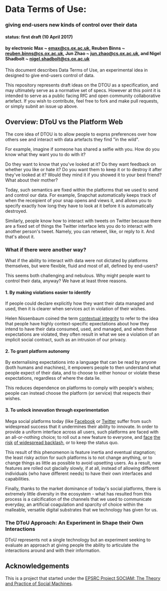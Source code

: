 # Data Terms of Use:
### giving end-users new kinds of control over their data 
#### status: first draft (10 April 2017)
#### by electronic Max ~ emax@cs.ox.ac.uk, Reuben Binns ~ reuben.binns@cs.ox.ac.uk, Jun Zhao ~ jun.zhao@cs.ox.ac.uk, and Nigel Shadbolt ~ nigel.shadbolt@cs.ox.ac.uk

This document describes Data Terms of Use, an experimental idea in designed to give end-users control of data.

This repository represents draft ideas on the DTOU as a specification, and may ultimately serve as a normative set of specs. However at this point it is intended to serve as a public facing RfC and open community collaborative artefact.  If you wish to contribute, feel free to fork and make pull requests, or simply subnit an issue up above. 

## Overview: DToU vs the Platform Web

The core idea of DTOU is to allow people to exprss preferences over how others see and interact with data artefacts they find "in the wild". 

For example, imagine if someone has shared a selfie with you.  How do you know what they want you to do with it? 

Do they want to know that you've looked at it?  Do they want feedback on whether you like or hate it?  Do you want them to keep it or to destroy it after they've looked at it? Would they mind it if you showed it to your best friend? What about their mother?

Today, such semantics are fixed within the platforms that we used to send and control our data.  For example, Snapchat automatically keeps track of when the receipient of your snap opens and views it, and allows you to specify exactly how long they have to look at it before it is automatically destroyed.  

Similarly, people know how to interact with tweets on Twitter because there are a fixed set of things the Twitter interface lets you do to interact with another person's tweet.  Namely, you can retweet, like, or reply to it.  And that's about it.

### What if there were another way?

What if the ability to interact with data were not dictated by platforms themselves, but were flexible, fluid and most of all, defined by end-users?

This seems both challenging and nebulous.  Why might people want to control their data, anyway? We have at least three reasons.

#### 1. By making violations easier to identify

If people could declare explicitly how they want their data managed and used, then it is clearer when services act in violation of their wishes.  

Helen Nissenbaum coined the term [contextual integrity](https://crypto.stanford.edu/portia/papers/RevnissenbaumDTP31.pdf) to refer to the idea that people have highly context-specific epxectations about how they intend to have their data consumed, used, and managed, and when these expectations are violated, they often result in what we see a violation of an implicit social contract, such as an intrusion of our privacy.

#### 2. To grant platform autonomy

By externalising expectations into a language that can be read by anyone (both humans and machines), it empowers people to then understand what people expect of their data, and to choose to either honour or violate these expectations, regardless of where the data lie.

This reduces dependence on platforms to comply with people's wishes; people can instead choose the platform (or service) that respects their wishes.

#### 3. To unlock innovation through experimentation

Mega social platforms today (like [Facebook](https://facebook.com) or [Twitter](https://twitter.com) suffer from such widespread success that it undermines their ability to innovate.  In order to provide a uniform interface across all users, such platforms are faced with an all-or-nothing choice; to roll out a new feature to everyone, and [face](http://www.telegraph.co.uk/technology/facebook/6442644/Facebook-users-angry-at-changes-to-sites-home-page.html) [the risk](http://www.independent.co.uk/life-style/gadgets-and-tech/news/angry-facebook-users-revolting-over-changes-1810144.html) [of widespread backlash](https://www.theguardian.com/technology/2013/dec/13/twitter-reinstates-blocking-function-after-backlash), or to keep the status quo.  

This result of this phenomenon is feature inertia and eventual stagnation; the least risky action for such platforms is to not change anything, or to change things as little as possible to avoid upsetting users.  As a result, new features are rolled out glacially slowly, if at all, instead of allowing different individuals (who have different needs) to have their own interfaces and capabilities.

Finally, thanks to the market dominance of today's social platforms, there is extremely little diversity in the ecosystem - what has resulted from this process is a calcification of the channels that we used to communicate everyday, an artificial coagulation and sparcity of choice within the malleable, versatile digital substrates that we technology has given for us.

### The DToU Approach: An Experiment in Shape their Own Interactions

DToU represents not a single technology but an experiment seeking to evaluate an approach at giving people the ability to articulate the interactions around and with their information.

## Acknowledgements
This is a project that started under the [EPSRC Project SOCIAM: The Theory and Practice of Social Machines](http://sociam.org).
